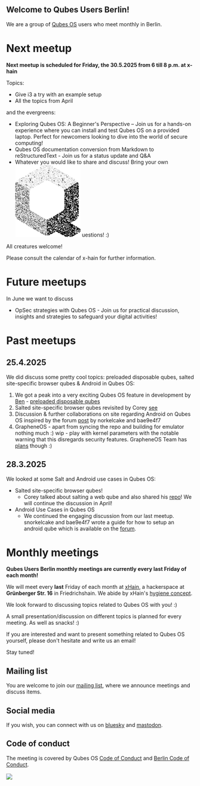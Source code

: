 ## Welcome to Qubes Users Berlin!

We are a group of [Qubes OS](https://www.qubes-os.org) users who meet monthly in Berlin. 

# Next meetup

**Next meetup is scheduled for Friday, the 30.5.2025 from 6 till 8 p.m. at x-hain**

Topics:

- Give i3 a try with an example setup 
- All the topics from April

and the evergreens:

- Exploring Qubes OS: A Beginner's Perspective – Join us for a hands-on experience where you can install and test Qubes OS on a provided laptop. Perfect for newcomers looking to dive into the world of secure computing!
- Qubes OS documentation conversion from Markdown to reStructuredText - Join us for a status update and Q&A
- Whatever you would like to share and discuss! Bring your own ![Q](./qubes-logo-grain2.png) uestions! :)

All creatures welcome!

Please consult the calendar of x-hain for further information.

# Future meetups

In June we want to discuss

- OpSec strategies with Qubes OS - Join us for practical discussion, insights and strategies to safeguard your digital activities!


# Past meetups


## 25.4.2025

We did discuss some pretty cool topics: preloaded disposable qubes, salted site-specific browser qubes & Android in Qubes OS:

1. We got a peak into a very exciting Qubes OS feature in development by [Ben](https://github.com/ben-grande) - [preloaded disposable qubes](https://github.com/QubesOS/qubes-issues/issues/1512)
2. Salted site-specific browser qubes revisited by Corey [see](https://github.com/coyotebush/qubes-salt/tree/web) 
3. Discussion & further collaborations on site regarding Android on Qubes OS inspired by the forum [post](https://forum.qubes-os.org/t/use-android-apps-in-qubesos/32971) by norkelcake and bae9e4f7 
4. GrapheneOS - apart from syncing the repo and building for emulator nothing much :) wip - play with kernel parameters with the notable warning that this disregards security features. GrapheneOS Team has [plans](https://grapheneos.social/@GrapheneOS/113185686714810236) though :)

## 28.3.2025

We looked at some Salt and Android use cases in Qubes OS:

- Salted site-specific browser qubes!
  - Corey talked about salting a web qube and also shared his [repo](https://github.com/coyotebush/qubes-salt)! We will continue the discussion in April!
- Android Use Cases in Qubes OS
  - We continued the engaging discussion from our last meetup. snorkelcake and bae9e4f7 wrote a guide for how to setup an android qube which is available on the [forum](https://forum.qubes-os.org/t/use-android-apps-in-qubesos/32971).

# Monthly meetings

**Qubes Users Berlin monthly meetings are currently every last Friday of each month!**

We will meet every **last** Friday of each month at [xHain](https://x-hain.de/de/participate/#content), a hackerspace at **Grünberger Str. 16** in Friedrichshain. We abide by xHain's [hygiene concept](https://wiki.x-hain.de/de/xHain/hygiene-konzept).

We look forward to discussing topics related to Qubes OS with you! :) 

A small presentation/discussion on different topics is planned for every meeting. As well as snacks! :)

If you are interested and want to present something related to Qubes OS yourself,
please don't hesitate and write us an email! 

Stay tuned! 

## Mailing list

You are welcome to join our [mailing list](https://www.autistici.org/mailman/listinfo/qub), where we announce meetings and discuss items.

## Social media

If you wish, you can connect with us on [bluesky](https://bsky.app/profile/qubes-users-berlin.bsky.social) and [mastodon](https://mastodon.social/@qubes_users_berlin).

## Code of conduct

The meeting is covered by Qubes OS [Code of Conduct](https://qubes-os.org/code-of-conduct) and [Berlin Code of Conduct](https://berlincodeofconduct.org/). 

<img src="https://github.com/QubesOS/qubes-attachment/raw/master/icons/qubes-community-event/qubes-community-event.png" align="center" width="200">
